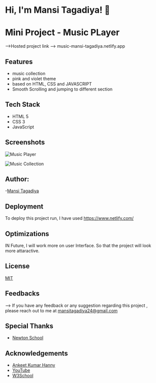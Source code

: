 
# Hi, I'm Mansi Tagadiya! 👋

# Mini Project - Music PLayer

-->Hosted project link --> 
music-mansi-tagadiya.netlify.app

## Features
- music collection
- pink and violet theme
- based on HTML, CSS and JAVASCRIPT
- Smooth Scrolling and jumping to different section

## Tech Stack

- HTML 5
- CSS 3
- JavaScript

## Screenshots

![Music Player](https://user-images.githubusercontent.com/90387887/135386665-3bcc78dd-4536-4cec-b5dc-366797bd0b80.png)

![Music Collection](https://user-images.githubusercontent.com/90387887/135386786-a1b8a728-e27e-47a9-8ee2-fd990a406c27.png)


## Author:
-[Mansi Tagadiya](https://github.com/mansitagadiya)


## Deployment

To deploy this project run, I have used https://www.netlify.com/

## Optimizations

 IN Future, I will work more on user Interface. So that the project will look more attaractive.


## License

[MIT](https://choosealicense.com/licenses/mit/)


## Feedbacks
  --> If you have any feedback or any suggestion regarding this project , please reach  out to me at mansitagadiya24@gmail.com
  

## Special Thanks

 - [Newton School](https://www.newtonschool.co/)
 
  
## Acknowledgements

 - [Ankeet Kumar Hanny](https://www.linkedin.com/in/ankeethanny007)
 - [YouTube](https://www.youtube.com/)
 - [W3School](https://www.w3schools.com/)

  

  

  






  


